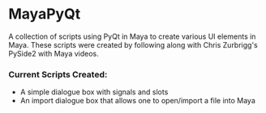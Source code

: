 # MayaPyQt
A collection of scripts using PyQt in Maya to create various UI elements in Maya. These scripts were created by following along with Chris Zurbrigg's PySide2 with Maya videos.

### Current Scripts Created:
- A simple dialogue box with signals and slots
- An import dialogue box that allows one to open/import a file into Maya
